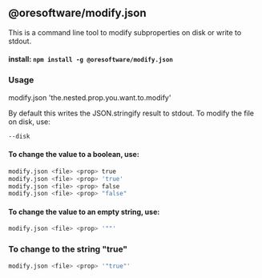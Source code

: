 

## @oresoftware/modify.json

This is a command line tool to modify subproperties on disk or write to stdout.

#### install: `npm install -g @oresoftware/modify.json`

### Usage

modify.json <file> 'the.nested.prop.you.want.to.modify' <value>

By default this writes the JSON.stringify result to stdout. To modify the file on disk, use:

```bash
--disk
```

#### To change the value to a boolean, use:

```bash
modify.json <file> <prop> true
modify.json <file> <prop> 'true'
modify.json <file> <prop> false
modify.json <file> <prop> "false"

```


#### To change the value to an empty string, use:

```bash
modify.json <file> <prop> '""'
```



### To change to the string "true"

```bash
modify.json <file> <prop> '"true"'
```

